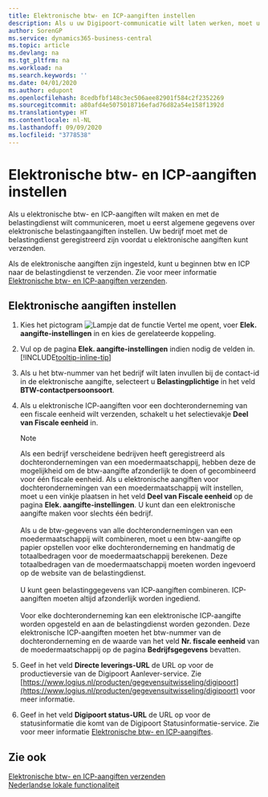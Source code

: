 ```yaml
---
title: Elektronische btw- en ICP-aangiften instellen
description: Als u uw Digipoort-communicatie wilt laten werken, moet u mogelijk uw netwerkinstellingen aanpassen. Digipoort gebruikt een veilig communicatieprotocol en vereist gebruik van TCP-poort 443.
author: SorenGP
ms.service: dynamics365-business-central
ms.topic: article
ms.devlang: na
ms.tgt_pltfrm: na
ms.workload: na
ms.search.keywords: ''
ms.date: 04/01/2020
ms.author: edupont
ms.openlocfilehash: 8cedbfbf148c3ec506aee82901f584c2f2352269
ms.sourcegitcommit: a80afd4e5075018716efad76d82a54e158f1392d
ms.translationtype: HT
ms.contentlocale: nl-NL
ms.lasthandoff: 09/09/2020
ms.locfileid: "3778538"
---
```

# <a name="setting-up-electronic-vat-and-icp-declarations"></a>Elektronische btw- en ICP-aangiften instellen
Als u elektronische btw- en ICP-aangiften wilt maken en met de belastingdienst wilt communiceren, moet u eerst algemene gegevens over elektronische belastingaangiften instellen. Uw bedrijf moet met de belastingdienst geregistreerd zijn voordat u elektronische aangiften kunt verzenden.

Als de elektronische aangiften zijn ingesteld, kunt u beginnen btw en ICP naar de belastingdienst te verzenden. Zie voor meer informatie [Elektronische btw- en ICP-aangiften verzenden](electronic-vat-and-icp-declarations.md).  

## <a name="to-set-up-electronic-declarations"></a>Elektronische aangiften instellen  

1. Kies het pictogram ![Lampje dat de functie Vertel me opent](../../media/ui-search/search_small.png "Vertel me wat u wilt doen"), voer **Elek. aangifte-instellingen** in en kies de gerelateerde koppeling.  
2. Vul op de pagina **Elek. aangifte-instellingen** indien nodig de velden in. [!INCLUDE[tooltip-inline-tip](../../includes/tooltip-inline-tip_md.md)]
3. Als u het btw-nummer van het bedrijf wilt laten invullen bij de contact-id in de elektronische aangifte, selecteert u **Belastingplichtige** in het veld **BTW-contactpersoonsoort**.
4. Als u elektronische ICP-aangiften voor een dochteronderneming van een fiscale eenheid wilt verzenden, schakelt u het selectievakje **Deel van Fiscale eenheid** in.  

    > [!NOTE]  
    > Als een bedrijf verscheidene bedrijven heeft geregistreerd als dochterondernemingen van een moedermaatschappij, hebben deze de mogelijkheid om de btw-aangifte afzonderlijk te doen of gecombineerd voor één fiscale eenheid. Als u elektronische aangiften voor dochterondernemingen van een moedermaatschappij wilt instellen, moet u een vinkje plaatsen in het veld **Deel van Fiscale eenheid** op de pagina **Elek. aangifte-instellingen**. U kunt dan een elektronische aangifte maken voor slechts één bedrijf.<br /><br />
    Als u de btw-gegevens van alle dochterondernemingen van een moedermaatschappij wilt combineren, moet u een btw-aangifte op papier opstellen voor elke dochteronderneming en handmatig de totaalbedragen voor de moedermaatschappij berekenen. Deze totaalbedragen van de moedermaatschappij moeten worden ingevoerd op de website van de belastingdienst.<br /><br />
    U kunt geen belastinggegevens van ICP-aangiften combineren. ICP-aangiften moeten altijd afzonderlijk worden ingediend.<br /><br />
    Voor elke dochteronderneming kan een elektronische ICP-aangifte worden opgesteld en aan de belastingdienst worden gezonden. Deze elektronische ICP-aangiften moeten het btw-nummer van de dochteronderneming en de waarde van het veld **Nr. fiscale eenheid** van de moedermaatschappij op de pagina **Bedrijfsgegevens** bevatten.

5. Geef in het veld **Directe leverings-URL** de URL op voor de productieversie van de Digipoort Aanlever-service. Zie [https://www.logius.nl/producten/gegevensuitwisseling/digipoort](https://www.logius.nl/producten/gegevensuitwisseling/digipoort) voor meer informatie.  
6. Geef in het veld **Digipoort status-URL** de URL op voor de statusinformatie die komt van de Digipoort Statusinformatie-service. Zie voor meer informatie [Elektronische btw- en ICP-aangiftes](electronic-vat-and-icp-declarations.md).

## <a name="see-also"></a>Zie ook  
 [Elektronische btw- en ICP-aangiften verzenden](electronic-vat-and-icp-declarations.md)  
 [Nederlandse lokale functionaliteit](netherlands-local-functionality.md)
